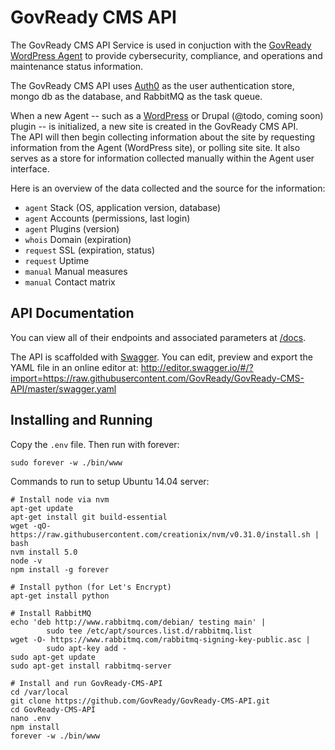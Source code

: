 # GovReady CMS API
The GovReady CMS API Service is used in conjuction with the [GovReady WordPress Agent](https://github.com/GovReady/GovReady-WordPress-Agent) to provide cybersecurity, compliance, and 
operations and maintenance status information. 

The GovReady CMS API uses [Auth0](http://auth0.com) as the user authentication store, mongo db as the 
database, and RabbitMQ as the task queue.

When a new Agent -- such as a [WordPress](https://github.com/GovReady/GovReady-WordPress-Agent/issues/13)
 or Drupal (@todo, coming soon) plugin -- is initialized, a new site is created in the GovReady CMS API.  
The API will then begin collecting information about the site by requesting information 
from the Agent (WordPress site), or polling site site.  It also serves as a store for 
information collected manually within the Agent user interface.

Here is an overview of the data collected and the source for the information:
* `agent` Stack (OS, application version, database)
* `agent` Accounts (permissions, last login)
* `agent` Plugins (version)
* `whois` Domain (expiration)
* `request` SSL (expiration, status)
* `request` Uptime
* `manual` Manual measures
* `manual` Contact matrix


## API Documentation
You can view all of their endpoints and associated parameters at [/docs](http://plugin.govready.com/docs).

The API is scaffolded with [Swagger](http://swagger.io). You can edit, preview and export the YAML file in an online editor at:
http://editor.swagger.io/#/?import=https://raw.githubusercontent.com/GovReady/GovReady-CMS-API/master/swagger.yaml


## Installing and Running

Copy the `.env` file.  Then run with forever:
```
sudo forever -w ./bin/www 
```

Commands to run to setup Ubuntu 14.04 server:
```
# Install node via nvm
apt-get update
apt-get install git build-essential
wget -qO- https://raw.githubusercontent.com/creationix/nvm/v0.31.0/install.sh | bash
nvm install 5.0
node -v
npm install -g forever

# Install python (for Let's Encrypt)
apt-get install python

# Install RabbitMQ
echo 'deb http://www.rabbitmq.com/debian/ testing main' |
        sudo tee /etc/apt/sources.list.d/rabbitmq.list
wget -O- https://www.rabbitmq.com/rabbitmq-signing-key-public.asc |
        sudo apt-key add -
sudo apt-get update
sudo apt-get install rabbitmq-server    

# Install and run GovReady-CMS-API
cd /var/local
git clone https://github.com/GovReady/GovReady-CMS-API.git
cd GovReady-CMS-API
nano .env
npm install
forever -w ./bin/www 
```
